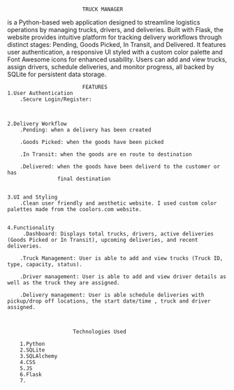                             TRUCK MANAGER
 is a Python-based web application designed to streamline logistics operations by managing trucks, drivers, and deliveries. Built with Flask, the website provides intuitive platform for tracking delivery workflows through distinct stages: Pending, Goods Picked, In Transit, and Delivered. It features user authentication, a responsive UI styled with a custom color palette and Font Awesome icons for enhanced usability. Users can add and view trucks, assign drivers, schedule deliveries, and monitor progress, all backed by SQLite for persistent data storage.
                          
 
                            FEATURES
    1.User Authentication   
        .Secure Login/Register:
        
        
    
    2.Delivery Workflow
        .Pending: when a delivery has been created

        .Goods Picked: when the goods have been picked 

        .In Transit: when the goods are en route to destination

        .Delivered: when the goods have been deliverd to the customer or has
                    final destination


    3.UI and Styling
        .Clean user friendly and aesthetic website. I used custom color     palettes made from the coolors.com website.
        

    4.Functionality
         .Dashboard: Displays total trucks, drivers, active deliveries (Goods Picked or In Transit), upcoming deliveries, and recent deliveries.

        .Truck Management: User is able to add and view trucks (Truck ID, type, capacity, status).

        .Driver management: User is able to add and view driver details as well as the truck they are assigned.

        .Delivery management: User is able schedule deliveries with pickup/drop off locations, the start date/time , truck and driver assigned.



                         Technologies Used

        1.Python
        2.SQLite
        3.SQLAlchemy
        4.CSS
        5.JS
        6.Flask 
        7.














